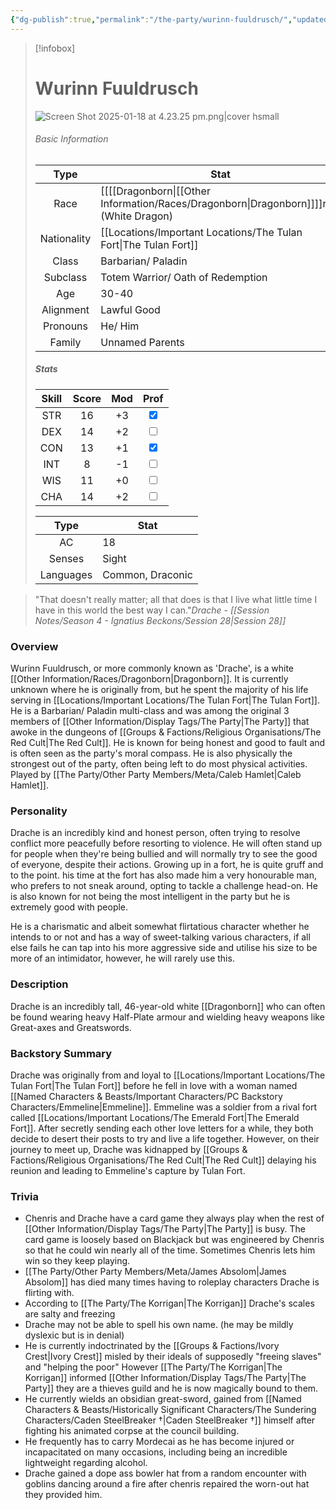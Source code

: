 ```yaml
---
{"dg-publish":true,"permalink":"/the-party/wurinn-fuuldrusch/","updated":"2025-02-08T17:14:05.964+00:00"}
---
```



> [!infobox]
> # Wurinn Fuuldrusch
> ![Screen Shot 2025-01-18 at 4.23.25 pm.png|cover hsmall](/img/user/Admin/Attachments/Screen%20Shot%202025-01-18%20at%204.23.25%20pm.png)
> ###### Basic Information
> 
>  Type | Stat |
> :----: | --- |
>  Race | [[[[Dragonborn\|[[Other Information/Races/Dragonborn\|Dragonborn]]]]rn]] (White Dragon) |
>  Nationality | [[Locations/Important Locations/The Tulan Fort\|The Tulan Fort]] |
>  Class | Barbarian/ Paladin |
>  Subclass | Totem Warrior/ Oath of Redemption |
>  Age | 30-40 |
>  Alignment | Lawful Good |
>  Pronouns | He/ Him |
>  Family | Unnamed Parents |
>  ##### Stats
> Skill | Score | Mod | Prof |
> :---: | :---: | :---: | :---: |
>  STR | 16 | +3 | <input type="checkbox" checked> |
>  DEX | 14 | +2 |  <input type="checkbox" unchecked> |
>  CON | 13 | +1 | <input type="checkbox" checked> |
>  INT | 8 | -1 | <input type="checkbox" unchecked>|
>  WIS | 11 | +0 | <input type="checkbox" unchecked> |
>  CHA | 14 | +2 | <input type="checkbox" unchecked> |
>  
>Type | Stat |
>:---: | --- |
>AC | 18 |
>Senses | Sight |
>Languages | Common, Draconic|


> "That doesn't really matter; all that does is that I live what little time I have in this world the best way I can."<cite>Drache - [[Session Notes/Season 4 - Ignatius Beckons/Session 28\|Session 28]]</cite>

### Overview
Wurinn Fuuldrusch, or more commonly known as 'Drache', is a white [[Other Information/Races/Dragonborn\|Dragonborn]]. It is currently unknown where he is originally from, but he spent the majority of his life serving in [[Locations/Important Locations/The Tulan Fort\|The Tulan Fort]]. He is a Barbarian/ Paladin multi-class and was among the original 3 members of [[Other Information/Display Tags/The Party\|The Party]] that awoke in the dungeons of [[Groups & Factions/Religious Organisations/The Red Cult\|The Red Cult]]. He is known for being honest and good to fault and is often seen as the party's moral compass. He is also physically the strongest out of the party, often being left to do most physical activities. Played by [[The Party/Other Party Members/Meta/Caleb Hamlet\|Caleb Hamlet]].

### Personality
Drache is an incredibly kind and honest person, often trying to resolve conflict more peacefully before resorting to violence. He will often stand up for people when they're being bullied and will normally try to see the good of everyone, despite their actions. Growing up in a fort, he is quite gruff and to the point. his time at the fort has also made him a very honourable man, who prefers to not sneak around, opting to tackle a challenge head-on. He is also known for not being the most intelligent in the party but he is extremely good with people. 

He is a charismatic and albeit somewhat flirtatious character whether he intends to or not and has a way of sweet-talking various characters, if all else fails he can tap into his more aggressive side and utilise his size to be more of an intimidator, however, he will rarely use this.

### Description
Drache is an incredibly tall, 46-year-old white [[Dragonborn]] who can often be found wearing heavy Half-Plate armour and wielding heavy weapons like Great-axes and Greatswords. 

### Backstory Summary
Drache was originally from and loyal to [[Locations/Important Locations/The Tulan Fort\|The Tulan Fort]] before he fell in love with a woman named [[Named Characters & Beasts/Important Characters/PC Backstory Characters/Emmeline\|Emmeline]]. Emmeline was a soldier from a rival fort called [[Locations/Important Locations/The Emerald Fort\|The Emerald Fort]]. After secretly sending each other love letters for a while, they both decide to desert their posts to try and live a life together. However, on their journey to meet up, Drache was kidnapped by [[Groups & Factions/Religious Organisations/The Red Cult\|The Red Cult]] delaying his reunion and leading to Emmeline's capture by Tulan Fort.

### Trivia
- Chenris and Drache have a card game they always play when the rest of [[Other Information/Display Tags/The Party\|The Party]] is busy. The card game is loosely based on Blackjack but was engineered by Chenris so that he could win nearly all of the time. Sometimes Chenris lets him win so they keep playing. 
- [[The Party/Other Party Members/Meta/James Absolom\|James Absolom]] has died many times having to roleplay characters Drache is flirting with.
- According to [[The Party/The Korrigan\|The Korrigan]] Drache's scales are salty and freezing
- Drache may not be able to spell his own name. (he may be mildly dyslexic but is in denial)
- He is currently indoctrinated by the [[Groups & Factions/Ivory Crest\|Ivory Crest]] misled by their ideals of supposedly "freeing slaves" and "helping the poor" However [[The Party/The Korrigan\|The Korrigan]] informed [[Other Information/Display Tags/The Party\|The Party]] they are a thieves guild and he is now magically bound to them.
- He currently wields an obsidian great-sword, gained from [[Named Characters & Beasts/Historically Significant  Characters/The Sundering Characters/Caden SteelBreaker †\|Caden SteelBreaker †]] himself after fighting his animated corpse at the council building. 
- He frequently has to carry Mordecai as he has become injured or incapacitated on many occasions, including being an incredible lightweight regarding alcohol.
- Drache gained a dope ass bowler hat from a random encounter with goblins dancing around a fire after chenris repaired the worn-out hat they provided him.